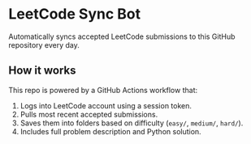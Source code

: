 # LeetCode Sync Bot

Automatically syncs accepted LeetCode submissions to this GitHub repository every day.

## How it works

This repo is powered by a GitHub Actions workflow that:

1. Logs into LeetCode account using a session token.
2. Pulls most recent accepted submissions.
3. Saves them into folders based on difficulty (`easy/`, `medium/`, `hard/`).
4. Includes full problem description and Python solution.
